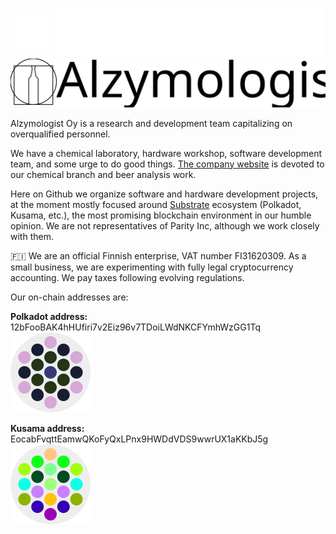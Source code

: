 ![Alzymologist Oy logo dark](https://github.com/Alzymologist/.github/blob/3537dd8be6bbc9cedc460dbbf53e418ea14a11aa/profile/namelogo_dark_theme.svg#gh-dark-mode-only)
![Alzymologist Oy logo light](https://github.com/Alzymologist/.github/blob/3537dd8be6bbc9cedc460dbbf53e418ea14a11aa/profile/namelogo_light_theme.svg#gh-light-mode-only)

Alzymologist Oy is a research and development team capitalizing on overqualified personnel.

We have a chemical laboratory, hardware workshop, software development team, and some urge to do good things. [The company website](https://zymologia.fi) is devoted to our chemical branch and beer analysis work.

Here on Github we organize software and hardware development projects, at the moment mostly focused around [Substrate](https://substrate.io/) ecosystem (Polkadot, Kusama, etc.), the most promising blockchain environment in our humble opinion. We are not representatives of Parity Inc, although we work closely with them.

🇫🇮 We are an official Finnish enterprise, VAT number FI31620309. As a small business, we are experimenting with fully legal cryptocurrency accounting. We pay taxes following evolving regulations.

Our on-chain addresses are:


**Polkadot address:**  
12bFooBAK4hHUfiri7v2Eiz96v7TDoiLWdNKCFYmhWzGG1Tq  
![Alzy polkadot icon](https://github.com/Alzymologist/.github/blob/3537dd8be6bbc9cedc460dbbf53e418ea14a11aa/profile/Alzy_polkadot.svg)

**Kusama address:**  
EocabFvqttEamwQKoFyQxLPnx9HWDdVDS9wwrUX1aKKbJ5g  
![Alzy kusama icon](https://github.com/Alzymologist/.github/blob/3537dd8be6bbc9cedc460dbbf53e418ea14a11aa/profile/Alzy_kusama.svg)